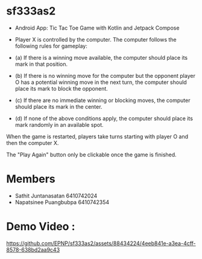 # sf333as2
- Android App: Tic Tac Toe Game with Kotlin and Jetpack Compose
  
- Player X is controlled by the computer. The computer follows the following rules for gameplay:
- (a) If there is a winning move available, the computer should place its mark in that position.
- (b) If there is no winning move for the computer but the opponent player O has a potential winning move in the next turn, the computer should place its mark to block the opponent.
- (c) If there are no immediate winning or blocking moves, the computer should place its mark in the center.
- (d) If none of the above conditions apply, the computer should place its mark randomly in an available spot.

When the game is restarted, players take turns starting with player O and then the computer X.

The "Play Again" button only be clickable once the game is finished.


# Members
- Sathit Juntanasatan 6410742024
- Napatsinee Puangbubpa 6410742354

# Demo Video : 




https://github.com/EPNP/sf333as2/assets/88434224/4eeb841e-a3ea-4cff-8578-638bd2aa9c43

